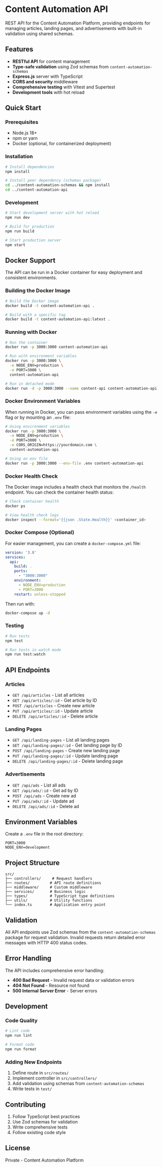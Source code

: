 # Content Automation API

REST API for the Content Automation Platform, providing endpoints for managing articles, landing pages, and advertisements with built-in validation using shared schemas.

## Features

- **RESTful API** for content management
- **Type-safe validation** using Zod schemas from `content-automation-schemas`
- **Express.js** server with TypeScript
- **CORS and security** middleware
- **Comprehensive testing** with Vitest and Supertest
- **Development tools** with hot reload

## Quick Start

### Prerequisites

- Node.js 18+ 
- npm or yarn
- Docker (optional, for containerized deployment)

### Installation

```bash
# Install dependencies
npm install

# Install peer dependency (schemas package)
cd ../content-automation-schemas && npm install
cd ../content-automation-api
```

### Development

```bash
# Start development server with hot reload
npm run dev

# Build for production
npm run build

# Start production server
npm start
```

## Docker Support

The API can be run in a Docker container for easy deployment and consistent environments.

### Building the Docker Image

```bash
# Build the Docker image
docker build -t content-automation-api .

# Build with a specific tag
docker build -t content-automation-api:latest .
```

### Running with Docker

```bash
# Run the container
docker run -p 3000:3000 content-automation-api

# Run with environment variables
docker run -p 3000:3000 \
  -e NODE_ENV=production \
  -e PORT=3000 \
  content-automation-api

# Run in detached mode
docker run -d -p 3000:3000 --name content-api content-automation-api
```

### Docker Environment Variables

When running in Docker, you can pass environment variables using the `-e` flag or by mounting an `.env` file:

```bash
# Using environment variables
docker run -p 3000:3000 \
  -e NODE_ENV=production \
  -e PORT=3000 \
  -e CORS_ORIGIN=https://yourdomain.com \
  content-automation-api

# Using an env file
docker run -p 3000:3000 --env-file .env content-automation-api
```

### Docker Health Check

The Docker image includes a health check that monitors the `/health` endpoint. You can check the container health status:

```bash
# Check container health
docker ps

# View health check logs
docker inspect --format='{{json .State.Health}}' <container_id>
```

### Docker Compose (Optional)

For easier management, you can create a `docker-compose.yml` file:

```yaml
version: '3.8'
services:
  api:
    build: .
    ports:
      - "3000:3000"
    environment:
      - NODE_ENV=production
      - PORT=3000
    restart: unless-stopped
```

Then run with:
```bash
docker-compose up -d
```

### Testing

```bash
# Run tests
npm test

# Run tests in watch mode
npm run test:watch
```

## API Endpoints

### Articles

- `GET /api/articles` - List all articles
- `GET /api/articles/:id` - Get article by ID
- `POST /api/articles` - Create new article
- `PUT /api/articles/:id` - Update article
- `DELETE /api/articles/:id` - Delete article

### Landing Pages

- `GET /api/landing-pages` - List all landing pages
- `GET /api/landing-pages/:id` - Get landing page by ID
- `POST /api/landing-pages` - Create new landing page
- `PUT /api/landing-pages/:id` - Update landing page
- `DELETE /api/landing-pages/:id` - Delete landing page

### Advertisements

- `GET /api/ads` - List all ads
- `GET /api/ads/:id` - Get ad by ID
- `POST /api/ads` - Create new ad
- `PUT /api/ads/:id` - Update ad
- `DELETE /api/ads/:id` - Delete ad

## Environment Variables

Create a `.env` file in the root directory:

```env
PORT=3000
NODE_ENV=development
```

## Project Structure

```
src/
├── controllers/     # Request handlers
├── routes/         # API route definitions
├── middleware/     # Custom middleware
├── services/       # Business logic
├── types/          # TypeScript type definitions
├── utils/          # Utility functions
└── index.ts        # Application entry point
```

## Validation

All API endpoints use Zod schemas from the `content-automation-schemas` package for request validation. Invalid requests return detailed error messages with HTTP 400 status codes.

## Error Handling

The API includes comprehensive error handling:

- **400 Bad Request** - Invalid request data or validation errors
- **404 Not Found** - Resource not found
- **500 Internal Server Error** - Server errors

## Development

### Code Quality

```bash
# Lint code
npm run lint

# Format code
npm run format
```

### Adding New Endpoints

1. Define route in `src/routes/`
2. Implement controller in `src/controllers/`
3. Add validation using schemas from `content-automation-schemas`
4. Write tests in `test/`

## Contributing

1. Follow TypeScript best practices
2. Use Zod schemas for validation
3. Write comprehensive tests
4. Follow existing code style

## License

Private - Content Automation Platform

